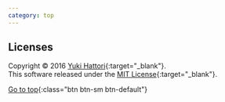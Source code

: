```yaml
---
category: top
---
```


<div class="col-xs-12 text-center" markdown="1">

## Licenses

Copyright &copy; 2016 [Yuki Hattori](https://github.com/yhatt){:target="_blank"}.<br />
This software released under the [MIT License](https://github.com/yhatt/marp/blob/master/LICENSE){:target="_blank"}.

</div>
<div class="col-xs-12 text-center" markdown="1">

[<i class="fa fa-angle-double-up" aria-hidden="true"></i> Go to top](#){:class="btn btn-sm btn-default"}

</div>
